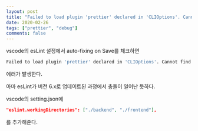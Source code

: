 ```yaml
---
layout: post
title: "Failed to load plugin 'prettier' declared in 'CLIOptions'. Cannot find module eslint-plugin-prettier."
date: 2020-02-26
tags: ["prettier", "debug"]
comments: false
---
```


vscode의 esLint 설정에서 auto-fixing on Save를 체크하면

```bash
Failed to load plugin 'prettier' declared in 'CLIOptions'. Cannot find module eslint-plugin-prettier.
```

에러가 발생한다.

아마 esLint가 버전 6.x로 업데이트된 과정에서 충돌이 일어난 듯하다.

vscode의 setting.json에

```json
"eslint.workingDirectories": ["./backend", "./frontend"],
```

를 추가해준다.
